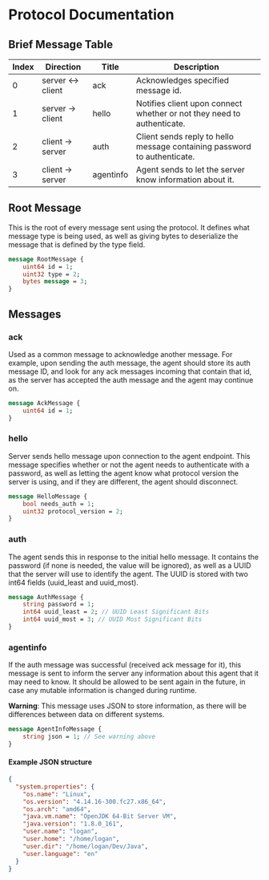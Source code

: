 # Protocol Documentation

## Brief Message Table
|Index|Direction|Title|Description|
|---|---|---|---|
|0|server <-> client|ack|Acknowledges specified message id.|
|1|server -> client|hello|Notifies client upon connect whether or not they need to authenticate.|
|2|client -> server|auth|Client sends reply to hello message containing password to authenticate.|
|3|client -> server|agentinfo|Agent sends to let the server know information about it.|

## Root Message
This is the root of every message sent using the protocol.
It defines what message type is being used, as well as giving
bytes to deserialize the message that is defined by the type field.

```proto
message RootMessage {
    uint64 id = 1;
    uint32 type = 2;
    bytes message = 3;
}
```

## Messages
### ack
Used as a common message to acknowledge another message. For example, upon
sending the auth message, the agent should store its auth message ID,
and look for any ack messages incoming that contain that id, as the
server has accepted the auth message and the agent may continue on.

```proto
message AckMessage {
    uint64 id = 1;
}
```

### hello
Server sends hello message upon connection to the agent endpoint.
This message specifies whether or not the agent needs to authenticate
with a password, as well as letting the agent know what protocol version
the server is using, and if they are different, the agent should disconnect.

```proto
message HelloMessage {
    bool needs_auth = 1;
    uint32 protocol_version = 2;
}
```

### auth
The agent sends this in response to the initial hello message.
It contains the password (if none is needed, the value will be ignored),
as well as a UUID that the server will use to identify the agent. The
UUID is stored with two int64 fields (uuid_least and uuid_most).

```proto
message AuthMessage {
    string password = 1;
    int64 uuid_least = 2; // UUID Least Significant Bits
    int64 uuid_most = 3; // UUID Most Significant Bits
}
```

### agentinfo
If the auth message was successful (received ack message for it), this
message is sent to inform the server any information about this agent
that it may need to know. It should be allowed to be sent again in the
future, in case any mutable information is changed during runtime.

**Warning**: This message uses JSON to store information, as there will
be differences between data on different systems.

```proto
message AgentInfoMessage {
    string json = 1; // See warning above
}
```

#### Example JSON structure
```json
{
  "system.properties": {
    "os.name": "Linux",
    "os.version": "4.14.16-300.fc27.x86_64",
    "os.arch": "amd64",
    "java.vm.name": "OpenJDK 64-Bit Server VM",
    "java.version": "1.8.0_161",
    "user.name": "logan",
    "user.home": "/home/logan",
    "user.dir": "/home/logan/Dev/Java",
    "user.language": "en"
  }
}
```
